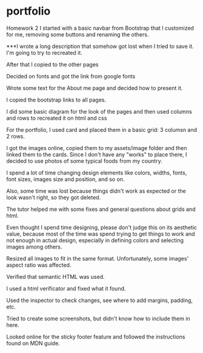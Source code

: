 # portfolio
Homework 2
I started with a basic navbar from Bootstrap that I customized for me, removing some buttons and renaming the others.

***I wrote a long description that somehow got lost when I tried to save it. I'm going to try to recreated it.

After that I copied to the other pages

Decided on fonts and got the link from google fonts

Wrote some text for the About me page and decided how to present it.

I copied the bootstrap links to all pages.

I did some basic diagram for the look of the pages and then used columns and rows to recreated it on html and css

For the portfolio, I used card and placed them in a basic grid: 3 columsn and 2 rows.

I got the images online, copied them to my assets/image folder and then linked them to the cards. Since I don't have any "works" to place there, I decided to use photos of some typical foods from my country.

I spend a lot of time changing design elements like colors, widths, fonts, font sizes, images size and position, and so on.

Also, some time was lost because things didn't work as expected or the look wasn't right, so they got deleted.

The tutor helped me with some fixes and general questions about grids and html.

Even thought I spend time designing, please don't judge this on its aesthetic value, because most of the time was spend trying to get things to work and not enough in actual design, especially in defining colors and selecting images among others.

Resized all images to fit in the same format. Unfortunately, some images' aspect ratio was affected.

Verified that semantic HTML was used.

I used a html verificator and fixed what it found.

Used the inspector to check changes, see where to add margins, padding, etc.

Tried to create some screenshots, but didn't know how to include them in here.

Looked online for the sticky footer feature and followed the instructions found on MDN guide.
